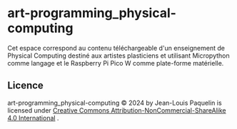 # art-programming_physical-computing
Cet espace correspond au contenu téléchargeable d'un enseignement de Physical Computing destiné aux artistes plasticiens et utilisant Micropython comme langage et le Raspberry Pi Pico W comme plate-forme matérielle.

## Licence

art-programming_physical-computing © 2024 by Jean-Louis Paquelin is licensed under [Creative Commons Attribution-NonCommercial-ShareAlike 4.0 International](https://creativecommons.org/licenses/by-nc-sa/4.0/?ref=chooser-v1)
.
